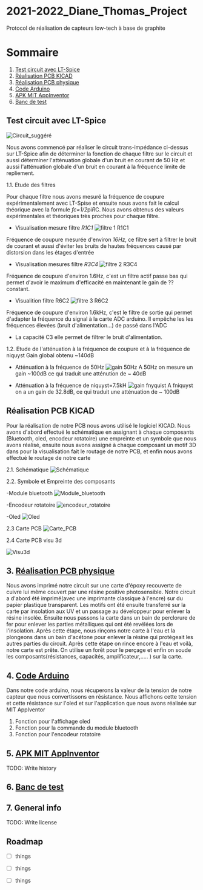 # 2021-2022_Diane_Thomas_Project
Protocol de réalisation de capteurs low-tech à base de graphite



# Sommaire
1. [Test circuit avec LT-Spice](#test-circuit-avec-lt-spice)
2. [Réalisation PCB KICAD](#realisation-pcb-kicad)
3. [Réalisation PCB physique](#realisation-pcb-physique)
4. [Code Arduino](#code-arduino) 
5. [APK MIT AppInventor](#apk-mit)
6. [Banc de test](#banc-test)







## Test circuit avec LT-Spice

![Circuit_suggéré](https://user-images.githubusercontent.com/98905793/161027466-d61d4278-4927-4314-a9a8-1a1a7b82081c.png)


Nous avons commencé par réaliser le circuit trans-impédance ci-dessus sur LT-Spice afin de déterminer la fonction de chaque filtre sur le circuit et aussi déterminer l'atténuation globale d'un bruit en courant de 50 Hz et aussi l'atténuation globale d'un bruit en courant à la fréquence limite de repliement.

1.1. Etude des filtres

Pour chaque filtre nous avons mesuré la fréquence de coupure expérimentalement avec LT-Spise et ensuite nous avons fait le calcul théorique avec la formule *fc=1/2*pi*R*C. Nous avons obtenus des valeurs expérimentales et théoriques très proches pour chaque filtre.

- Visualisation mesure filtre *R1C1*
![filtre 1 R1C1](https://user-images.githubusercontent.com/98905793/161029367-5dfc7286-252c-4cfc-b5d7-4620bdf10430.PNG)

Fréquence de coupure mesurée d'environ *16Hz*, ce filtre sert à filtrer le bruit de courant et aussi d'éviter les bruits de hautes fréquences causé par distorsion dans les étages d'entrée 

- Visualisation mesures filtre *R3C4*
![filtre 2 R3C4](https://user-images.githubusercontent.com/98905793/161031602-96b18b47-e291-45e6-9dd0-08b9a9dc2465.PNG)

Fréquence de coupure d'environ 1.6Hz, c'est un filtre actif passe bas qui permet d'avoir le maximum d'efficacité en maintenant le  gain de ?? constant.

- Visualition filtre R6C2
![filtre 3 R6C2](https://user-images.githubusercontent.com/98905793/161031729-e01387f3-db88-49cd-977a-db9e50c20280.PNG)

 Fréquence de coupure d'environ 1.6kHz, c'est le filtre de sortie qui permet d'adapter la fréquence du signal à la carte ADC arduino. Il empêche les les fréquences élevées (bruit d'alimentation...) de passé dans l'ADC
 
 - La capacité C3 elle permet de filtrer le bruit d'alimentation.
 
 1.2. Etude de l'atténuation à la fréquence de coupure et à la fréquence de niquyst
 Gain global obtenu ~140dB
 - Atténuation à la fréquence de 50Hz
 ![gain 50Hz](https://user-images.githubusercontent.com/98905793/161033772-1902ba1a-6215-4486-ac87-026ffd8e7faa.PNG)
 A 50Hz on mesure un gain ~100dB ce qui traduit une atténution de ~ 40dB
 
 - Atténuation à la fréquence de niquyst=7.5kH
 ![gain fnyquist](https://user-images.githubusercontent.com/98905793/161033708-c0863d95-892a-4406-a164-a4cd5fa764ea.PNG)
 A fniquyst on a un gain de 32.8dB, ce qui traduit une atténuation de ~ 100dB
 
 
 

## Réalisation PCB KICAD

Pour la réalisation de notre PCB nous avons utilisé le logiciel KICAD. Nous avons d'abord effectué le schématique en assignant à chaque composants (Bluetooth, oled, encodeur rotatoire) une empreinte et un symbole que nous avons réalisé, ensuite nous avons assigné à chaque composant un motif 3D dans pour la visualisation fait le routage de notre PCB, et enfin nous avons effectué le routage de notre carte

2.1. Schématique
![Schématique](https://user-images.githubusercontent.com/98905793/161578505-547fc367-0eae-473f-96f7-5a51b1d9bc94.png)

2.2. Symbole et Empreinte des composants

-Module bluetooth
![Module_bluetooth](https://user-images.githubusercontent.com/98905793/161592737-143bc7c7-3068-4333-93f5-85c8d5d00196.png)


-Encodeur rotatoire
![encodeur_rotatoire](https://user-images.githubusercontent.com/98905793/161592620-12e2ea18-629f-47c3-a090-60c556da0042.png)


-Oled
![Oled](https://user-images.githubusercontent.com/98905793/161592788-2df53909-a14c-45ce-bc2a-833ea473ee02.png)


2.3 Carte PCB 
![Carte_PCB](https://user-images.githubusercontent.com/98905793/161579979-e78d3553-924d-4140-9f97-e6bd357a53aa.png)

2.4 Carte PCB visu 3d

![Visu3d](https://user-images.githubusercontent.com/98905793/161579875-fbbe4a1d-7de7-44ed-8657-5575cc9e2078.png)




## 3. [Réalisation PCB physique](#realisation-pcb-physique)
Nous avons imprimé notre circuit sur une carte d'époxy recouverte de cuivre lui même couvert par une résine positive photosensible.
Notre circuit a d'abord été imprimé(avec une imprimante classique à l'encre) sur du papier plastique transparent. Les motifs ont été ensuite transferré sur la carte par insolation aux UV et un passage au développeur pour enlever la résine insolée.
Ensuite nous passons la carte dans un bain de perclorure de fer pour enlever les parties métalliques qui ont été revélées lors de l'insolation. Après cette étape, nous rinçons notre carte à l'eau et la plongeons dans un bain d'acétone pour enlever la résine qui protégeait les autres parties du circuit. 
Après cette étape on rince encore à l'eau et voilà, notre carte est prête. On utilise un forêt pour le perçage et enfin on soude les composants(résistances, capacités, amplificateur,..... ) sur la carte.


## 4. [Code Arduino](#code-arduino) 
Dans notre code arduino, nous récuperons la valeur de la tension de notre capteur que nous convertissons en résistance. Nous affichons cette tension et cette  résistance sur l'oled et sur l'application que nous avons réalisée sur MIT AppIventor

1. Fonction pour l'affichage oled
2. Fonction pour la commande du module bluetooth
3. Fonction pour l'encodeur rotatoire

## 5. [APK MIT AppInventor](#apk-mit)
TODO: Write history
## 6. [Banc de test](#banc-test)

## 7. General info
TODO: Write license
## Roadmap
  - [ ] things
  - [ ] things
  - [ ] things

